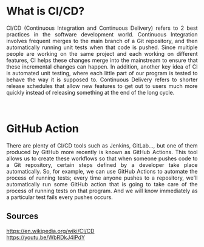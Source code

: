# What is CI/CD?
<p align="justify">CI/CD (Continuous Integration and Continuous Delivery) refers to 2 best practices in the software development world. Continuous Integration involves frequent merges to the main branch of a Git repository, and then automatically running unit tests when that code is pushed. Since multiple people are working on the same project and each working on different features, CI helps these changes merge into the mainstream to ensure that these incremental changes can happen. In addition, another key idea of CI is automated unit testing, where each little part of our program is tested to behave the way it is supposed to. Continuous Delivery refers to shorter release schedules that allow new features to get out to users much more quickly instead of releasing something at the end of the long cycle.</p>
<br/>

# GitHub Action
<p align="justify">There are plenty of CI/CD tools such as Jenkins, GitLab..., but one of them produced by GitHub more recently is known as GitHub Actions. This tool allows us to create these workflows so that when someone pushes code to a Git repository, certain steps defined by a developer take place automatically. So, for example, we can use GitHub Actions to automate the process of running tests; every time anyone pushes to a repository, we'll automatically run some GitHub action that is going to take care of the process of running tests on that program. And we will know immediately as a particular test fails every pushes occurs.</p>

## Sources
<a href="https://en.wikipedia.org/wiki/CI/CD" target="_blank" rel="noopener">https://en.wikipedia.org/wiki/CI/CD</a>
<br>
<a href="https://youtu.be/WbRDkJ4lPdY" target="_blank" rel="noopener">https://youtu.be/WbRDkJ4lPdY</a>


